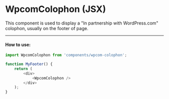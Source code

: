 WpcomColophon (JSX)
====================

This component is used to display a "In partnership with WordPress.com" colophon, usually on the footer of page.

-------

#### How to use:

```js
import WpcomColophon from 'components/wpcom-colophon';

function MyFooter() {
	return (
		<div>
			<WpcomColophon />
		</div>
	);
}
```
